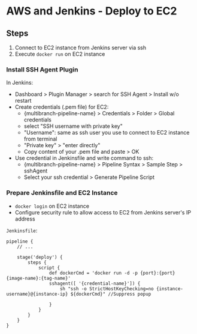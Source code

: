 # AWS and Jenkins - Deploy to EC2

## Steps
1. Connect to EC2 instance from Jenkins server via ssh
2. Execute `docker run` on EC2 instance

### Install SSH Agent Plugin

In Jenkins:
- Dashboard > Plugin Manager > search for SSH Agent > Install w/o restart
- Create credentials (.pem file) for EC2:
    - {multibranch-pipeline-name} > Credentials > Folder > Global credentials
    - select "SSH username with private key"
    - "Username": same as ssh user you use to connect to EC2 instance from terminal
    - "Private key" > "enter directly"
    - Copy content of your .pem file and paste > OK
- Use credential in Jenkinsfile and write command to ssh:
    - {multibranch-pipeline-name} > Pipeline Syntax > Sample Step > sshAgent
    - Select your ssh credential > Generate Pipeline Script

### Prepare Jenkinsfile and EC2 Instance

- `docker login` on EC2 instance
- Configure security rule to allow access to EC2 from Jenkins server's IP address


`Jenkinsfile`:

```
pipeline {
    // ...

    stage('deploy') {
        steps {
            script {
                def dockerCmd = 'docker run -d -p {port}:{port} {image-name}:{tag-name}'
                sshagent([ '{credential-name}']) {
                    sh "ssh -o StrictHostKeyChecking=no {instance-username}@{instance-ip} ${dockerCmd}" //Suppress popup

                }
            }
        }
    }
}

```